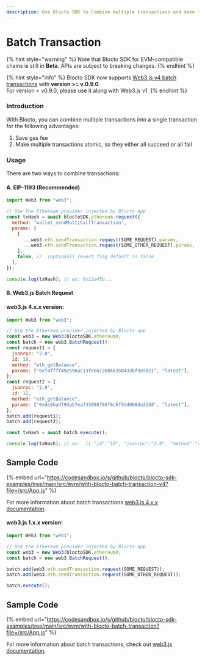 ```yaml
---
description: Use Blocto SDK to Combine multiple transactions and make them atomic
---
```


# Batch Transaction

{% hint style="warning" %}
Note that Blocto SDK for EVM-compatible chains is still in **Beta**. APIs are subject to breaking changes.
{% endhint %}

{% hint style="info" %}
Blocto SDK now supports [Web3.js v4 batch transactions](https://docs.web3js.org/guides/web3\_upgrade\_guide/x/#web3-batchrequest) with **version >= v.0.9.0**. \
For version < v0.9.0, please use it along with Web3.js v1.
{% endhint %}

### Introduction

With Blocto, you can combine multiple transactions into a single transaction for the following advantages:

1. Save gas fee
2. Make multiple transactions atomic, so they either all succeed or all fail

### Usage

There are two ways to combine transactions:

#### A. EIP-1193 (Recommended)

```javascript
import Web3 from "web3";

// Use the Ethereum provider injected by Blocto app
const txHash = await bloctoSDK.ethereum.request({
  method: "wallet_sendMultiCallTransaction",
  params: [
    [
      ...web3.eth.sendTransaction.request(SOME_REQUEST).params,
      ...web3.eth.sendTransaction.request(SOME_OTHER_REQUEST).params,
    ],
    false, //  (optional) revert flag default is false
  ],
});

console.log(txHash); // ex: 0x12a45b...
```

#### B. Web3.js Batch Request

#### web3.js 4.x.x version:

```javascript
import Web3 from "web3";

// Use the Ethereum provider injected by Blocto app
const web3 = new Web3(bloctoSDK.ethereum);
const batch = new web3.BatchRequest();
const request1 = {
  jsonrpc: "2.0",
  id: 10,
  method: "eth_getBalance",
  params: ["0xf4ffff492596ac13fee6126846350433bf9a5021", "latest"],
};
const request2 = {
  jsonrpc: "2.0",
  id: 12,
  method: "eth_getBalance",
  params: ["0xdc6bad79dab7ea733098f66f6c6f9dd008da3258", "latest"],
};
batch.add(request1);
batch.add(request2);

const txHash = await batch.execute();

console.log(txHash); // ex:  [{ "id":"10", "jsonrpc":"2.0", "method":"eth_getBalance", "result":"0x0" }, ...]
```

## Sample Code

{% embed url="https://codesandbox.io/s/github/blocto/blocto-sdk-examples/tree/main/src/evm/with-blocto-batch-transaction-v4?file=/src/App.js" %}

For more information about batch transactions [web3.js 4.x.x documentation](https://docs.web3js.org/guides/web3\_upgrade\_guide/x/#web3-batchrequest).

#### web3.js 1.x.x version:

```javascript
import Web3 from "web3";

// Use the Ethereum provider injected by Blocto app
const web3 = new Web3(bloctoSDK.ethereum);
const batch = new web3.BatchRequest();

batch.add(web3.eth.sendTransaction.request(SOME_REQUEST));
batch.add(web3.eth.sendTransaction.request(SOME_OTHER_REQUEST));

batch.execute();
```

## Sample Code

{% embed url="https://codesandbox.io/s/github/blocto/blocto-sdk-examples/tree/main/src/evm/with-blocto-batch-transaction?file=/src/App.js" %}

For more information about batch transactions, check out [web3.js documentation](https://web3js.readthedocs.io/en/v1.2.0/web3-eth.html#batchrequest).
